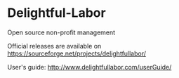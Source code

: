 # Delightful-Labor
Open source non-profit management

Official releases are available on https://sourceforge.net/projects/delightfullabor/

User's guide: http://www.delightfullabor.com/userGuide/
